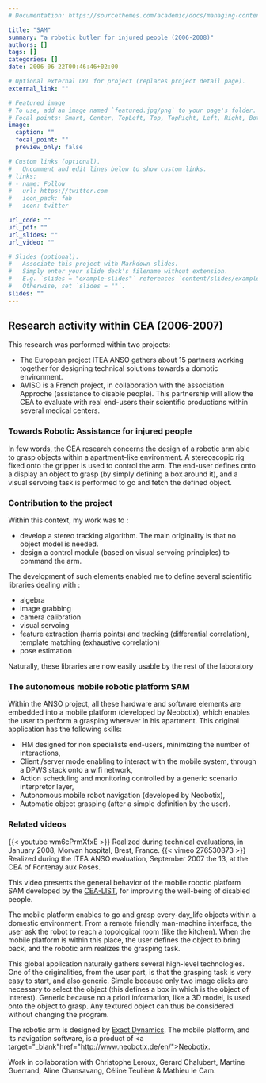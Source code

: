 ```yaml
---
# Documentation: https://sourcethemes.com/academic/docs/managing-content/

title: "SAM"
summary: "a robotic butler for injured people (2006-2008)"
authors: []
tags: []
categories: []
date: 2006-06-22T00:46:46+02:00

# Optional external URL for project (replaces project detail page).
external_link: ""

# Featured image
# To use, add an image named `featured.jpg/png` to your page's folder.
# Focal points: Smart, Center, TopLeft, Top, TopRight, Left, Right, BottomLeft, Bottom, BottomRight.
image:
  caption: ""
  focal_point: ""
  preview_only: false

# Custom links (optional).
#   Uncomment and edit lines below to show custom links.
# links:
# - name: Follow
#   url: https://twitter.com
#   icon_pack: fab
#   icon: twitter

url_code: ""
url_pdf: ""
url_slides: ""
url_video: ""

# Slides (optional).
#   Associate this project with Markdown slides.
#   Simply enter your slide deck's filename without extension.
#   E.g. `slides = "example-slides"` references `content/slides/example-slides.md`.
#   Otherwise, set `slides = ""`.
slides: ""
---
```

## Research activity within  CEA (2006-2007)

This research was performed within two projects:

- The European project ITEA ANSO gathers about 15 partners working together for designing technical solutions towards a domotic environment.
- AVISO is a French project, in collaboration with the association Approche (assistance to disable people).
  This partnership will allow the CEA to evaluate with real end-users their scientific productions within several medical centers.

### Towards Robotic Assistance for injured people

  <p> In few words, the CEA research concerns the design of a robotic arm
   able to grasp objects within a apartment-like environment.
   A stereoscopic rig fixed onto the gripper is used
   to control the arm.
   The end-user defines onto a display an object to grasp (by simply defining a box around it), and a visual servoing task is performed to go and fetch the defined object.
 </p>

### Contribution to the project

 <p> Within this context, my work was to :
   <ul>
    <li> develop a stereo tracking algorithm. The main originality is
    that no object model is needed. </li>
    <li> design a control module (based on visual servoing  principles) to command the arm. </li>
  </ul>
</p>

<p> The development of such elements enabled me to define several scientific libraries dealing with :
  <ul>
   <li> algebra </li>
   <li> image grabbing </li>
   <li> camera calibration </li>
   <li> visual servoing </li>
   <li> feature extraction (harris points) and tracking (differential correlation), template matching (exhaustive correlation) </li>
   <li> pose estimation </li>
 </ul>
</p>

<p> Naturally, these libraries are now easily usable by the rest of the laboratory </p>

### The autonomous mobile robotic platform SAM

Within the ANSO project, all these hardware and software elements are embedded into a mobile platform (developed by Neobotix), which enables the user to perform a grasping wherever in his apartment.
This original application has the following skills:

- IHM designed for non specialists end-users, minimizing the number of interactions,
- Client /server mode enabling to interact with the mobile system, through a DPWS stack onto a wifi network,
- Action scheduling and monitoring controlled by a generic scenario interpretor layer,
- Autonomous mobile robot navigation (developed by Neobotix),
- Automatic object grasping (after a simple definition by the user).

### Related videos

{{< youtube wm6cPrmXfxE >}}
Realized during technical evaluations, in January 2008,  Morvan hospital, Brest, France.
{{< vimeo 276530873 >}}
Realized during the ITEA ANSO evaluation, September 2007 the 13, at the CEA of Fontenay aux Roses.

 <p> This video presents the general behavior of the mobile robotic platform SAM developed by the <a target="_blank"
        href="http://www-list.cea.fr/index_gb.htm">CEA-LIST</a>, for improving the well-being of disabled people.
      </p>
      <p> The mobile platform enables to go and grasp every-day_life objects within a domestic environment.
        From a remote friendly man-machine interface, the user ask the robot to reach a topological room (like the kitchen).
        When the mobile platform is within this place, the user defines the object to bring back, and the robotic arm realizes the grasping task.
      </p>
      <p>
        This global application naturally gathers several high-level technologies. One of the originalities, from the user part, is that the grasping task is very easy to start, and also generic.
        Simple because only two image clicks are necessary to select the object (this defines a box in which is the object of interest). Generic because no a priori information, like a 3D model, is used onto the object to grasp.
        Any textured object can thus be considered without changing the program.
      </p>

The robotic arm is designed by [Exact Dynamics](http://www.exactdynamics.nl/).
The mobile platform, and its navigation software, is a product of <a target="_blank"href="http://www.neobotix.de/en/">Neobotix</a>.

<p> Work in collaboration with Christophe Leroux, Gerard Chalubert, Martine Guerrand, Aline Chansavang, Céline Teulière & Mathieu le Cam.</p>
